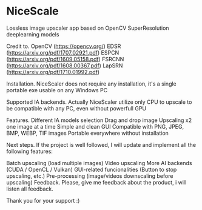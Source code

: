 # NiceScale
Lossless image upscaler app based on OpenCV SuperResolution deeplearning models

Credit to.
OpenCV  (https://opencv.org/)
EDSR    (https://arxiv.org/pdf/1707.02921.pdf)
ESPCN   (https://arxiv.org/pdf/1609.05158.pdf)
FSRCNN  (https://arxiv.org/pdf/1608.00367.pdf)
LapSRN  (https://arxiv.org/pdf/1710.01992.pdf)

Installation.
NiceScaler does not require any installation, it's a single portable exe usable on any Windows PC

Supported IA backends.
Actually NiceScaler utilize only CPU to upscale to be compatible with any PC, even without powerfull GPU

Features.
Different IA models selection
Drag and drop image 
Upscaling x2 one image at a time 
Simple and clean GUI
Compatible with PNG, JPEG, BMP, WEBP, TIF images
Portable everywhere without installation

Next steps.
If the project is well followed, I will update and implement all the following features:

Batch upscaling (load multiple images)
Video upscaling
More AI backends (CUDA / OpenCL / Vulkan)
GUI-related funcionalities  (Button to stop upscaling, etc.)
Pre-processing (image/videos downscaling before upscaling)
Feedback.
Please, give me feedback about the product, i will listen all feedback.

Thank you for your support :)
